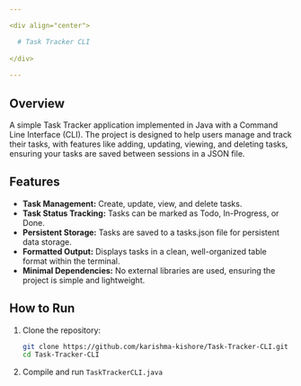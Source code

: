 ```yaml
---

<div align="center">

  # Task Tracker CLI
  
</div>
  
---
```


## Overview

A simple Task Tracker application implemented in Java with a Command Line Interface (CLI). The project is designed to help users manage and track their tasks, with features like adding, updating, viewing, and deleting tasks, ensuring your tasks are saved between sessions in a JSON file.

## Features

- **Task Management:** Create, update, view, and delete tasks.
- **Task Status Tracking:** Tasks can be marked as Todo, In-Progress, or Done.
- **Persistent Storage:** Tasks are saved to a tasks.json file for persistent data storage.
- **Formatted Output:** Displays tasks in a clean, well-organized table format within the terminal.
- **Minimal Dependencies:** No external libraries are used, ensuring the project is simple and lightweight.

## How to Run

1. Clone the repository:

    ```bash
    git clone https://github.com/karishma-kishore/Task-Tracker-CLI.git
    cd Task-Tracker-CLI
    ```

2. Compile and run `TaskTrackerCLI.java`
